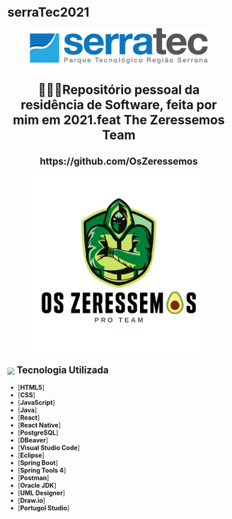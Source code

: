 # serraTec2021
<a name="back-to-top">
<p align="center">
  <img height="80px" src="assets/logoSerratec.png" alt="logo serratec"/>
</p>
  
<h1 align="center">👨🏼‍💻Repositório pessoal da residência de Software, feita por mim em 2021.feat The Zeressemos Team</h1>
<h2 align="center">https://github.com/OsZeressemos</h2>

<p align="center">
  <img align="center" height="400px" src="assets/osZeressemosProTeam.png"> 
</p>

 ## <img  height="45px" align="center" src="assets/stockrocketgif.gif"> Tecnologia Utilizada

- [**HTML5**]
- [**CSS**]
- [**JavaScript**]
- [**Java**]
- [**React**]
- [**React Native**]
- [**PostgreSQL**]
- [**DBeaver**]
- [**Visual Studio Code**]
- [**Eclipse**]
- [**Spring Boot**]
- [**Spring Tools 4**]  
- [**Postman**]
- [**Oracle JDK**]
- [**UML Designer**]
- [**Draw.io**]
- [**Portugol Studio**]

</br>
